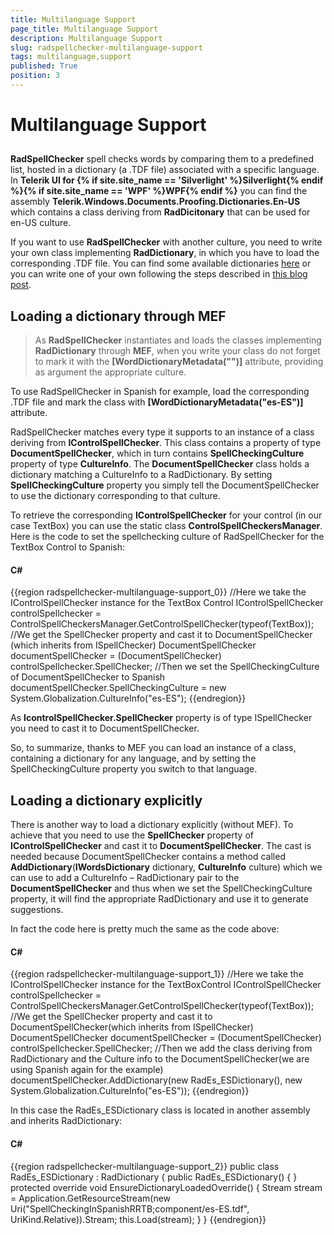 ```yaml
---
title: Multilanguage Support
page_title: Multilanguage Support
description: Multilanguage Support
slug: radspellchecker-multilanguage-support
tags: multilanguage,support
published: True
position: 3
---
```


# Multilanguage Support



## 

__RadSpellChecker__ spell checks words by comparing them to a predefined list, hosted in a dictionary (a .TDF file) associated with a specific language. In __Telerik UI for {% if site.site_name == 'Silverlight' %}Silverlight{% endif %}{% if site.site_name == 'WPF' %}WPF{% endif %}__ you can find the assembly __Telerik.Windows.Documents.Proofing.Dictionaries.En-US__ which contains a class deriving from __RadDicitonary__  that can be used for en-US culture.
        

If you want to use __RadSpellChecker__ with another culture, you need to write your own class implementing __RadDictionary__, in which you have to load the corresponding .TDF file. You can find some available dictionaries [here](http://www.telerik.com/community/forums/aspnet-ajax/spell/147971-radspell-dictionaries.aspx ) or you can write one of your own following the steps described in [this blog post](http://blogs.telerik.com/aspnet-ajax/posts/10-04-29/creating-a-custom-radspell-dictionary.aspx).
        



## __Loading a dictionary through MEF__

>As __RadSpellChecker__ instantiates and loads the classes implementing __RadDictionary__ through __MEF__, when you write your class do not forget to mark it with the __[WordDictionaryMetadata("<associatedCulture>")]__ attribute, providing as argument the appropriate culture.
          

To use RadSpellChecker in Spanish for example, load the corresponding .TDF file and mark the class with __[WordDictionaryMetadata("es-ES")]__ attribute.
        

RadSpellChecker matches every type it supports to an instance of a class deriving from __IControlSpellChecker__. This class contains a property of type __DocumentSpellChecker__, which in turn contains __SpellCheckingCulture__ property of type __CultureInfo__. The __DocumentSpellChecker__ class holds a dictionary matching a CultureInfo to a RadDictionary. By setting __SpellCheckingCulture__ property you simply tell the DocumentSpellChecker to use the dictionary corresponding to that culture.
        

To retrieve the corresponding __IControlSpellChecker__ for your control (in our case TextBox) you can use the static class __ControlSpellCheckersManager__. Here is the code to set the spellchecking culture of RadSpellChecker for the TextBox Control to Spanish:
        

#### __C#__

{{region radspellchecker-multilanguage-support_0}}
	//Here we take the IControlSpellChecker instance for the TextBox Control
	IControlSpellChecker controlSpellchecker = ControlSpellCheckersManager.GetControlSpellChecker(typeof(TextBox));
	//We get the SpellChecker property and cast it to DocumentSpellChecker (which inherits from ISpellChecker) 
	DocumentSpellChecker documentSpellChecker = (DocumentSpellChecker) controlSpellchecker.SpellChecker; 
	//Then we set the SpellCheckingCulture of DocumentSpellChecker to Spanish
	documentSpellChecker.SpellCheckingCulture = new System.Globalization.CultureInfo("es-ES");
{{endregion}}



As __IcontrolSpellChecker.SpellChecker__ property is of type ISpellChecker you need to cast it to DocumentSpellChecker.
        

So, to summarize, thanks to MEF you can load an instance of a class, containing a dictionary for any language, and by setting the SpellCheckingCulture property you switch to that language.



## __Loading a dictionary explicitly__

There is another way to load a dictionary explicitly (without MEF). To achieve that you need to use the __SpellChecker__ property of __IControlSpellChecker__ and cast it to __DocumentSpellChecker__. The cast is needed because DocumentSpellChecker contains a method called __AddDictionary__(__IWordsDictionary__ dictionary, __CultureInfo__ culture) which we can use to add a CultureInfo – RadDictionary pair to the __DocumentSpellChecker__ and thus when we set the SpellCheckingCulture property, it will find the appropriate RadDictionary and use it to generate suggestions.
        

In fact the code here is pretty much the same as the code above:

#### __C#__

{{region radspellchecker-multilanguage-support_1}}
	//Here we take the IControlSpellChecker instance for the TextBoxControl
	IControlSpellChecker controlSpellchecker = ControlSpellCheckersManager.GetControlSpellChecker(typeof(TextBox));
	//We get the SpellChecker property and cast it to DocumentSpellChecker(which inherits from ISpellChecker) 
	DocumentSpellChecker documentSpellChecker = (DocumentSpellChecker) controlSpellchecker.SpellChecker; 
	//Then we add the class deriving from RadDictionary and the Culture info to the DocumentSpellChecker(we are using Spanish again for the example)
	documentSpellChecker.AddDictionary(new RadEs_ESDictionary(), new System.Globalization.CultureInfo("es-ES"));
{{endregion}}



In this case the RadEs_ESDictionary class is located in another assembly and inherits RadDictionary:
        

#### __C#__

{{region radspellchecker-multilanguage-support_2}}
	public class RadEs_ESDictionary : RadDictionary
	{
	   public RadEs_ESDictionary()
	   {
	   }
	   protected override void EnsureDictionaryLoadedOverride()
	   {
	        Stream stream = Application.GetResourceStream(new Uri("SpellCheckingInSpanishRRTB;component/es-ES.tdf", UriKind.Relative)).Stream;
	        this.Load(stream);
	   }
	}
{{endregion}}




